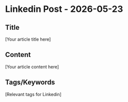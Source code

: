 # Linkedin Post - 2026-05-23

## Title
[Your article title here]

## Content
[Your article content here]

## Tags/Keywords
[Relevant tags for Linkedin]
